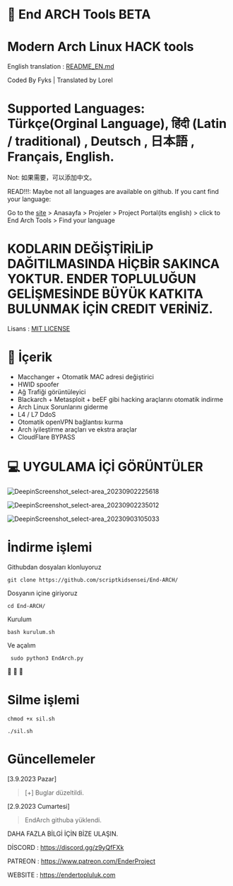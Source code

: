# 🌌 End ARCH Tools BETA

# Modern Arch Linux HACK tools

English translation : [README_EN.md](https://github.com/scriptkidsensei/End-ARCH/blob/main/EndArchEng/README_EN.md)

Coded By Fyks
| Translated by Lorel

# Supported Languages: Türkçe(Orginal Language), हिंदी (Latin / traditional) , Deutsch ,  日本語 , Français, English.

Not: 如果需要，可以添加中文。

READ!!!: Maybe not all languages are available on github. If you cant find your language: 

Go to the [site](https://endetopluluk.com) > Anasayfa > Projeler > Project Portal(its english) > click to End Arch Tools > Find your language

# KODLARIN DEĞİŞTİRİLİP DAĞITILMASINDA HİÇBİR SAKINCA YOKTUR. ENDER TOPLULUĞUN GELİŞMESİNDE BÜYÜK KATKITA BULUNMAK İÇİN CREDIT VERİNİZ.

Lisans : [MIT LICENSE](https://github.com/scriptkidsensei/End-ARCH/blob/main/LICENSE)

# 📡  İçerik

- Macchanger + Otomatik MAC adresi değiştirici
- HWID spoofer
- Ağ Trafiği görüntüleyici
- Blackarch + Metasploit + beEF gibi hacking araçlarını otomatik indirme 
- Arch Linux Sorunlarını giderme 
- L4 / L7 DdoS 
- Otomatik openVPN bağlantısı kurma
- Arch iyileştirme araçları ve ekstra araçlar
- CloudFlare BYPASS



# 💻 UYGULAMA İÇİ GÖRÜNTÜLER

![DeepinScreenshot_select-area_20230902225618](https://github.com/scriptkidsensei/End-ARCH/assets/55909183/668eb98e-1f33-4971-a218-9a5a07018526)

![DeepinScreenshot_select-area_20230902235012](https://github.com/scriptkidsensei/End-ARCH/assets/55909183/382aa659-cb3a-4145-92e5-597834dc240c)

![DeepinScreenshot_select-area_20230903105033](https://github.com/scriptkidsensei/End-ARCH/assets/55909183/0d681e2d-e071-4455-8deb-bf5e3e0fbf08)



# İndirme işlemi

Githubdan dosyaları klonluyoruz 
``` 
git clone https://github.com/scriptkidsensei/End-ARCH/
 ``` 

Dosyanın içine giriyoruz

```
cd End-ARCH/
``` 

Kurulum

``` 
bash kurulum.sh
``` 

Ve açalım

```
 sudo python3 EndArch.py
```

👏 👏 👏 


# Silme işlemi

```
chmod +x sil.sh
```

```
./sil.sh
```

    
# Güncellemeler


 [3.9.2023 Pazar]

> [+] Buglar düzeltildi.

 [2.9.2023 Cumartesi]

> EndArch githuba yüklendi.


DAHA FAZLA BİLGİ İÇİN BİZE ULAŞIN.


 DİSCORD : https://discord.gg/z9yQfFXk
 
 PATREON : https://www.patreon.com/EnderProject
 
 WEBSITE : https://endertopluluk.com





